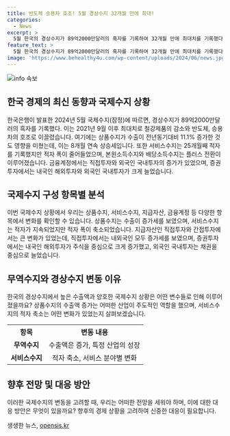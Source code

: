 ```yaml
---
title: 반도체 승용차 호조! 5월 경상수지 32개월 만에 최대!
categories:
  - News
excerpt: >
  5월 한국의 경상수지가 89억2000만달러의 흑자를 기록하여 32개월 만에 최대치를 기록했다. 이는 반도체와 승용차 등의 섹터가 호조를 이끌었으며, 상품수지는 11.1% 증가했다. 한편, 서비스수지는 12억9000만달러 적자로 지속했지만, 여행수지는 소폭 확대된 적자를 기록했다. 지색재산권 수지는 특허권 및 상표권 사용료 수입으로 1억달러의 흑자를 기록했고, 직접투자에서 내외국인 투자가 증가세를 보였다.
feature_text: >
  5월 한국의 경상수지가 89억2000만달러의 흑자를 기록하여 32개월 만에 최대치를 기록했다. 이는 반도체와 승용차 등의 섹터가 호조를 이끌었으며, 상품수지는 11.1% 증가했다. 한편, 서비스수지는 12억9000만달러 적자로 지속했지만, 여행수지는 소폭 확대된 적자를 기록했다. 지색재산권 수지는 특허권 및 상표권 사용료 수입으로 1억달러의 흑자를 기록했고, 직접투자에서 내외국인 투자가 증가세를 보였다.
image: 'https://www.behealthy4u.com/wp-content/uploads/2024/06/news.jpg'
---
```


<p><img src="https://www.behealthy4u.com/wp-content/uploads/2024/06/news.jpg" alt="info 속보" /></p>

<h2 data-ke-size="size26">한국 경제의 최신 동향과 국제수지 상황</h2>

<p data-ke-size="size16">한국은행이 발표한 2024년 5월 국제수지(잠정)에 따르면, 경상수지가 89억2000만달러의 흑자를 기록했다. 이는 2021년 9월 이후 최대치로 철강제품의 감소와 반도체, 승용차의 호조로 이끌렸습니다. 여기에는 상품수지가 수출이 전년동기대비 11.1% 증가한 것도 영향을 미쳤는데, 이는 8개월 연속 상승세입니다. 또한 서비스수지는 25개월째 적자를 기록했지만 적자 폭이 줄어들었으며, 본원소득수지와 배당소득수지는 플러스 전환이 이루어졌습니다. 금융계정에서는 직접투자와 외국인 국내투자의 증가가 있었으며, 증권투자에서는 내국인 해외투자와 외국인 국내투자가 크게 늘었습니다.</p>

<h2 data-ke-size="size26">국제수지 구성 항목별 분석</h2>

<p data-ke-size="size16">이번 국제수지 상황에서 우리는 상품수지, 서비스수지, 지급자산, 금융계정 등 다양한 항목에서 변화를 확인할 수 있습니다. 상품수지는 수출이 증가세를 보였으며, 서비스수지는 적자가 지속되었지만 적자 폭이 축소되었습니다. 지급자산인 직접투자와 간접투자에서는 큰 변화가 있었는데, 직접투자에서는 내외국인 모두 증가세를 보였으며, 증권투자에서는 내국인 해외투자가 주식을 중심으로 크게 증가했고, 외국인 국내투자는 채권을 중심으로 늘었습니다.</p>

<h2 data-ke-size="size26">무역수지와 경상수지 변동 이유</h2>

<p data-ke-size="size16">한국의 경상수지에서 높은 수출액과 양호한 국제수지 상황은 어떤 변수들로 인해 이루어졌을까요? 상품수지의 수출액 증가는 어떠한 산업이 주도적인 역할을 했으며, 서비스수지의 적자 축소는 어떤 변화가 있었는지 살펴보겠습니다.</p>

<table>
    <tr>
        <th>항목</th>
        <th>변동 내용</th>
    </tr>
    <tr>
        <td style="text-align: center; height: 17px;"><b>무역수지</b></td>
        <td style="text-align: center; height: 17px;">수출액은 증가, 특정 산업의 성장</td>
    </tr>
    <tr>
        <td style="text-align: center; height: 17px;"><b>서비스수지</b></td>
        <td style="text-align: center; height: 17px;">적자 축소, 서비스 분야별 변화</td>
    </tr>
</table>

<h2 data-ke-size="size26">향후 전망 및 대응 방안</h2>

<p data-ke-size="size16">이러한 국제수지의 변동을 고려할 때, 우리는 어떠한 전망을 세워야 하며, 이에 대한 대응 방안은 무엇이 있을까요? 향후의 경제 상황을 고려하여 신중한 대응이 필요합니다.</p>
생생한 뉴스, <a href="https://opensis.kr" rel="dofollow">opensis.kr</a>


